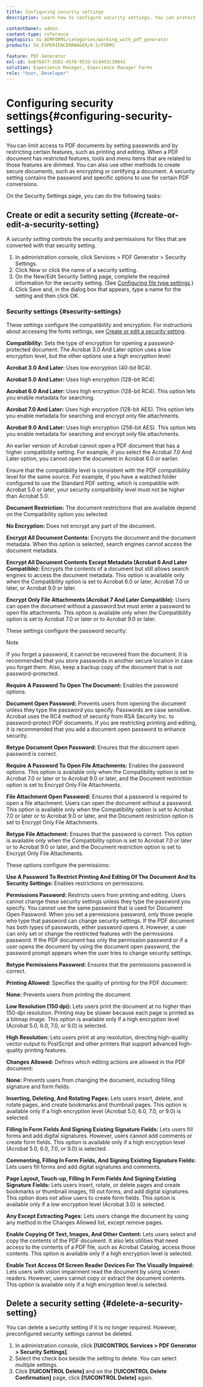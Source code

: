 ```yaml
---
title: Configuring security settings
description: Learn how to configure security settings. You can protect PDF documents by limiting the access. You can encrypt, certify or password-protect the document. 

contentOwner: admin
content-type: reference
geptopics: SG_AEMFORMS/categories/working_with_pdf_generator
products: SG_EXPERIENCEMANAGER/6.5/FORMS

feature: PDF Generator
exl-id: be076477-2681-4570-953d-6c44d3c30843
solution: Experience Manager, Experience Manager Forms
role: "User, Developer"
---
```

# Configuring security settings{#configuring-security-settings}

You can limit access to PDF documents by setting passwords and by restricting certain features, such as printing and editing. When a PDF document has restricted features, tools and menu items that are related to those features are dimmed. You can also use other methods to create secure documents, such as encrypting or certifying a document. A security setting contains the password and specific options to use for certain PDF conversions.

On the Security Settings page, you can do the following tasks:

## Create or edit a security setting {#create-or-edit-a-security-setting}

A *security setting* controls the security and permissions for files that are converted with that security setting.

1. In administration console, click Services &gt; PDF Generator &gt; Security Settings.
1. Click New or click the name of a security setting.
1. On the New/Edit Security Setting page, complete the required information for the security setting. (See [Configuring file type settings](/help/forms/using/admin-help/configuring-file-type-settings.md#configuring-file-type-settings).)
1. Click Save and, in the dialog box that appears, type a name for the setting and then click OK.

### Security settings {#security-settings}

These settings configure the compatibility and encryption. For instructions about accessing the fonts settings, see [Create or edit a security setting](configuring-security-settings.md#create-or-edit-a-security-setting).

**Compatibility:** Sets the type of encryption for opening a password-protected document. The Acrobat 3.0 And Later option uses a low encryption level, but the other options use a high encryption level:

**Acrobat 3.0 And Later:** Uses low encryption (40-bit RC4).

**Acrobat 5.0 And Later:** Uses high encryption (128-bit RC4).

**Acrobat 6.0 And Later:** Uses high encryption (128-bit RC4). This option lets you enable metadata for searching.

**Acrobat 7.0 And Later:** Uses high encryption (128-bit AES). This option lets you enable metadata for searching and encrypt only file attachments.

**Acrobat 9.0 And Later:** Uses high encryption (256-bit AES). This option lets you enable metadata for searching and encrypt only file attachments.

An earlier version of Acrobat cannot open a PDF document that has a higher compatibility setting. For example, if you select the Acrobat 7.0 And Later option, you cannot open the document in Acrobat 6.0 or earlier.

Ensure that the compatibility level is consistent with the PDF compatibility level for the same source. For example, if you have a watched folder configured to use the Standard PDF setting, which is compatible with Acrobat 5.0 or later, your security compatibility level must not be higher than Acrobat 5.0.

**Document Restriction:** The document restrictions that are available depend on the Compatibility option you selected.

**No Encryption:** Does not encrypt any part of the document.

**Encrypt All Document Contents:** Encrypts the document and the document metadata. When this option is selected, search engines cannot access the document metadata.

**Encrypt All Document Contents Except Metadata (Acrobat&#xA;6 And Later Compatible):** Encrypts the contents of a document but still allows search engines to access the document metadata. This option is available only when the Compatibility option is set to Acrobat 6.0 or later, Acrobat 7.0 or later, or Acrobat 9.0 or later.

**Encrypt Only File Attachments (Acrobat 7 And Later&#xA;Compatible):** Users can open the document without a password but must enter a password to open file attachments. This option is available only when the Compatibility option is set to Acrobat 7.0 or later or to Acrobat 9.0 or later.

These settings configure the password security:

>[!NOTE]
>
>If you forget a password, it cannot be recovered from the document. It is recommended that you store passwords in another secure location in case you forget them. Also, keep a backup copy of the document that is not password-protected.

**Require A Password To Open The Document:** Enables the password options.

**Document Open Password:** Prevents users from opening the document unless they type the password you specify. Passwords are case sensitive. Acrobat uses the RC4 method of security from RSA Security Inc. to password-protect PDF documents. If you are restricting printing and editing, it is recommended that you add a document open password to enhance security.

**Retype Document Open Password:** Ensures that the document open password is correct.

**Require A Password To Open File Attachments:** Enables the password options. This option is available only when the Compatibility option is set to Acrobat 7.0 or later or to Acrobat 9.0 or later, and the Document restriction option is set to Encrypt Only File Attachments.

**File Attachment Open Password:** Ensures that a password is required to open a file attachment. Users can open the document without a password. This option is available only when the Compatibility option is set to Acrobat 7.0 or later or to Acrobat 9.0 or later, and the Document restriction option is set to Encrypt Only File Attachments.

**Retype File Attachment:** Ensures that the password is correct. This option is available only when the Compatibility option is set to Acrobat 7.0 or later or to Acrobat 9.0 or later, and the Document restriction option is set to Encrypt Only File Attachments.

These options configure the permissions:

**Use A Password To Restrict Printing And Editing Of&#xA;The Document And Its Security Settings:** Enables restrictions on permissions.

**Permissions Password:** Restricts users from printing and editing. Users cannot change these security settings unless they type the password you specify. You cannot use the same password that is used for Document Open Password. When you set a permissions password, only those people who type that password can change security settings. If the PDF document has both types of passwords, either password opens it. However, a user can only set or change the restricted features with the permissions password. If the PDF document has only the permission password or if a user opens the document by using the document open password, the password prompt appears when the user tries to change security settings.

**Retype Permissions Password:** Ensures that the permissions password is correct.

**Printing Allowed:** Specifies the quality of printing for the PDF document:

**None:** Prevents users from printing the document.

**Low Resolution (150 dpi):** Lets users print the document at no higher than 150-dpi resolution. Printing may be slower because each page is printed as a bitmap image. This option is available only if a high encryption level (Acrobat 5.0, 6.0, 7.0, or 9.0) is selected.

**High Resolution:** Lets users print at any resolution, directing high-quality vector output to PostScript and other printers that support advanced high-quality printing features.

**Changes Allowed:** Defines which editing actions are allowed in the PDF document:

**None:** Prevents users from changing the document, including filling signature and form fields.

**Inserting, Deleting, And Rotating Pages:** Lets users insert, delete, and rotate pages, and create bookmarks and thumbnail pages. This option is available only if a high encryption level (Acrobat 5.0, 6.0, 7.0, or 9.0) is selected.

**Filling In Form Fields And Signing Existing Signature&#xA;Fields:** Lets users fill forms and add digital signatures. However, users cannot add comments or create form fields. This option is available only if a high encryption level (Acrobat 5.0, 6.0, 7.0, or 9.0) is selected.

**Commenting, Filling In Form Fields, And Signing Existing&#xA;Signature Fields:** Lets users fill forms and add digital signatures and comments.

**Page Layout, Touch-up, Filling In Form Fields And Signing&#xA;Existing Signature Fields:** Lets users insert, rotate, or delete pages and create bookmarks or thumbnail images, fill out forms, and add digital signatures. This option does not allow users to create form fields. This option is available only if a low encryption level (Acrobat 3.0) is selected.

**Any Except Extracting Pages:** Lets users change the document by using any method in the Changes Allowed list, except remove pages.

**Enable Copying Of Text, Images, And Other Content:** Lets users select and copy the contents of the PDF document. It also lets utilities that need access to the contents of a PDF file, such as Acrobat Catalog, access those contents. This option is available only if a high encryption level is selected.

**Enable Text Access Of Screen Reader Devices For The&#xA;Visually Impaired:** Lets users with vision impairment read the document by using screen readers. However, users cannot copy or extract the document contents. This option is available only if a high encryption level is selected.

## Delete a security setting {#delete-a-security-setting}

You can delete a security setting if it is no longer required. However, preconfigured security settings cannot be deleted.

1. In administration console, click **[!UICONTROL Services > PDF Generator > Security Settings]**.
1. Select the check box beside the setting to delete. You can select multiple settings.
1. Click **[!UICONTROL Delete]** and on the **[!UICONTROL Delete Confirmation]** page, click **[!UICONTROL Delete]** again.
